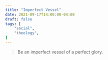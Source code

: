 ```yaml
---
title: "Imperfect Vessel"
date: 2021-09-17T14:00:00-04:00
draft: false
tags: [
	"social",
	"theology",
]
---
```

> Be an imperfect vessel of a perfect glory.
